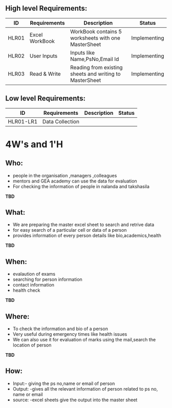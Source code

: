 ##  High level Requirements:
| ID | Requirements | Description | Status |
| --- | --- | --- | --- |
| HLR01 | Excel WorkBook | WorkBook contains 5 worksheets with one MasterSheet | Implementing |
| HLR02 | User Inputs | Inputs like Name,PsNo,Email Id | Implementing |
| HLR03 | Read & Write | Reading from existing sheets and writing to MasterSheet | Implementing |



##  Low level Requirements:

 

| ID | Requirements | Description | Status |
| --- | --- | --- | --- |
| HLR01-LR1 | Data Collection | 










# 4W&#39;s and 1&#39;H

## Who:
*	people in the organisation ,managers ,colleagues
*	mentors and GEA academy can use the data for evaluation
*	For checking the information of people in nalanda and takshasila


**TBD**

## What:
 *	We are preparing the master excel sheet to search and retrive data
 *	for easy search of a particular cell or data of a person
 *	provides information of every person details like bio,academics,health 


**TBD**

## When:
*	evalaution of exams
*	searching for person information
*	contact information
*	health check



**TBD**

## Where:
*	To check the information and bio of a person
*	Very useful during emergency times like health issues
*	We can also use it for evaluation of marks using the mail,search the location of person


**TBD**

## How:
*	Input:- giving the ps no,name or email of person
*	Output: -gives all the relevant information of person related to ps no, name or email
*	source: -excel sheets  give the output into the master sheet
